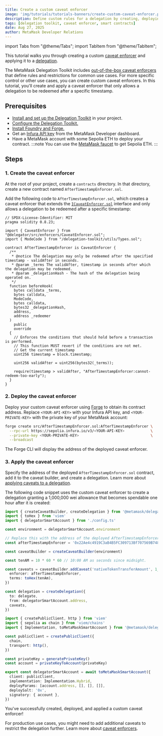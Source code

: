 ```yaml
---
title: Create a custom caveat enforcer
image: 'img/tutorials/tutorials-banners/create-custom-caveat-enforcer.png'
description: Define custom rules for a delegation by creating, deploying, and applying a custom caveat enforcer.
tags: [delegation toolkit, caveat enforcer, smart contracts]
date: Aug 27, 2025
author: MetaMask Developer Relations
---
```


import Tabs from "@theme/Tabs";
import TabItem from "@theme/TabItem";

This tutorial walks you through creating a custom [caveat enforcer](/delegation-toolkit/concepts/delegation/caveat-enforcers) and applying it to a [delegation](/delegation-toolkit/concepts/delegation/).

The MetaMask Delegation Toolkit includes [out-of-the-box caveat enforcers](/delegation-toolkit/reference/caveats) that define rules and restrictions for common use cases.
For more specific control or other use cases, you can create custom caveat enforcers.
In this tutorial, you'll create and apply a caveat enforcer that only allows a delegation to be redeemed after a specific timestamp.

## Prerequisites

- [Install and set up the Delegation Toolkit](/delegation-toolkit/get-started/install) in your project.
- [Configure the Delegation Toolkit.](/delegation-toolkit/guides/configure)
- [Install Foundry and Forge.](https://getfoundry.sh/introduction/installation)
- Get an [Infura API key](/developer-tools/dashboard/get-started/create-api) from the MetaMask Developer dashboard.
- Have a MetaMask account with some Sepolia ETH to deploy your contract.
  :::note
  You can use the [MetaMask faucet](/developer-tools/faucet) to get Sepolia ETH.
  :::

## Steps

### 1. Create the caveat enforcer

At the root of your project, create a `contracts` directory.
In that directory, create a new contract named `AfterTimestampEnforcer.sol`.

Add the following code to `AfterTimestampEnforcer.sol`, which creates a caveat enforcer that extends the
[`ICaveatEnforcer.sol`](https://github.com/MetaMask/delegation-framework/blob/main/src/interfaces/ICaveatEnforcer.sol)
interface and only allows a delegation to be redeemed after a specific timestamp:

```solidity title="AfterTimestampEnforcer.sol"
// SPDX-License-Identifier: MIT
pragma solidity 0.8.23;

import { CaveatEnforcer } from "@delegator/src/enforcers/CaveatEnforcer.sol";
import { ModeCode } from "/delegation-toolkit/utils/Types.sol";

contract AfterTimestampEnforcer is CaveatEnforcer {
  /**
   * @notice The delegation may only be redeemed after the specified timestamp - validAfter in seconds.
   * @param _terms The validAfter, timestamp in seconds after which the delegation may be redeemed.
   * @param _delegationHash - The hash of the delegation being operated on.
   */
  function beforeHook(
    bytes calldata _terms,
    bytes calldata,
    ModeCode,
    bytes calldata,
    bytes32 _delegationHash,
    address,
    address _redeemer
  )
    public
    override
  {
    // Enforces the conditions that should hold before a transaction is performed.
    // This function MUST revert if the conditions are not met.
    // Get the current timestamp
    uint256 timestamp = block.timestamp;

    uint256 validAfter = uint256(bytes32(_terms));

    require(timestamp > validAfter, "AfterTimestampEnforcer:cannot-redeem-too-early");
  }
}
```

### 2. Deploy the caveat enforcer

Deploy your custom caveat enforcer using [Forge](https://book.getfoundry.sh/forge/deploying) to obtain its contract address.
Replace `<YOUR-API-KEY>` with your Infura API key, and `<YOUR-PRIVATE-KEY>` with the private key of your MetaMask account:

```bash
forge create src/AfterTimestampEnforcer.sol:AfterTimestampEnforcer \
  --rpc-url https://sepolia.infura.io/v3/<YOUR-API-KEY>            \
  --private-key <YOUR-PRIVATE-KEY>                                 \
  --broadcast
```

The Forge CLI will display the address of the deployed caveat enforcer.

### 3. Apply the caveat enforcer

Specify the address of the deployed `AfterTimestampEnforcer.sol` contract, add it to the caveat builder, and create a delegation.
Learn more about [applying caveats to a delegation](/delegation-toolkit/guides/delegation/restrict-delegation).

The following code snippet uses the custom caveat enforcer to create a delegation granting
a 1,000,000 wei allowance that becomes spendable one hour after it is created:

<Tabs>
<TabItem value="delegation.ts">

```typescript
import { createCaveatBuilder, createDelegation } from '@metamask/delegation-toolkit'
import { toHex } from 'viem'
import { delegatorSmartAccount } from './config.ts'

const environment = delegatorSmartAccount.environment

// Replace this with the address of the deployed AfterTimestampEnforcer.sol contract.
const afterTimestampEnforcer = '0x22Ae4c4919C3aB4B5FC309713Bf707569B74876F'

const caveatBuilder = createCaveatBuilder(environment)

const tenAM = 10 * 60 * 60 // 10:00 AM as seconds since midnight.

const caveats = caveatBuilder.addCaveat('nativeTokenTransferAmount', 1_000_000).addCaveat({
  enforcer: afterTimestampEnforcer,
  terms: toHex(tenAm),
})

const delegation = createDelegation({
  to: delegate,
  from: delegatorSmartAccount.address,
  caveats,
})
```

</TabItem>

<TabItem value="config.ts">

```typescript
import { createPublicClient, http } from 'viem'
import { sepolia as chain } from 'viem/chains'
import { Implementation, toMetaMaskSmartAccount } from '@metamask/delegation-toolkit'

const publicClient = createPublicClient({
  chain,
  transport: http(),
})

const privateKey = generatePrivateKey()
const account = privateKeyToAccount(privateKey)

export const delegatorSmartAccount = await toMetaMaskSmartAccount({
  client: publicClient,
  implementation: Implementation.Hybrid,
  deployParams: [account.address, [], [], []],
  deploySalt: '0x',
  signatory: { account },
})
```

</TabItem>
</Tabs>

You've successfully created, deployed, and applied a custom caveat enforcer!

For production use cases, you might need to add additional caveats to restrict the delegation further.
Learn more about [caveat enforcers](/delegation-toolkit/concepts/delegation/caveat-enforcers).
